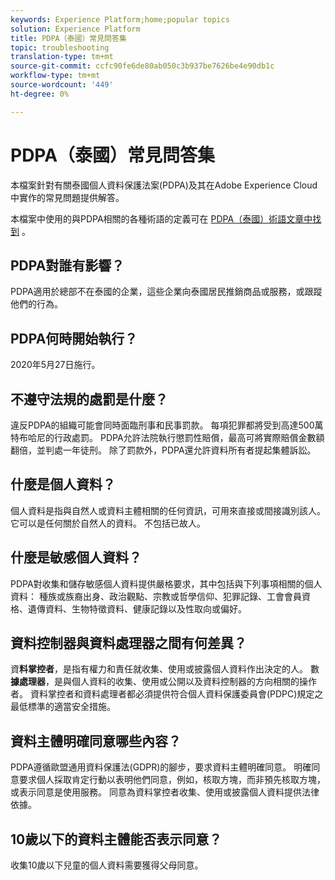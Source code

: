 ```yaml
---
keywords: Experience Platform;home;popular topics
solution: Experience Platform
title: PDPA（泰國）常見問答集
topic: troubleshooting
translation-type: tm+mt
source-git-commit: ccfc90fe6de80ab050c3b937be7626be4e90db1c
workflow-type: tm+mt
source-wordcount: '449'
ht-degree: 0%

---
```



# PDPA（泰國）常見問答集

本檔案針對有關泰國個人資料保護法案(PDPA)及其在Adobe Experience Cloud中實作的常見問題提供解答。

本檔案中使用的與PDPA相關的各種術語的定義可在 [PDPA（泰國）術語文章中找到](./terminology.md) 。

## PDPA對誰有影響？

PDPA適用於總部不在泰國的企業，這些企業向泰國居民推銷商品或服務，或跟蹤他們的行為。

## PDPA何時開始執行？

2020年5月27日施行。

## 不遵守法規的處罰是什麼？

違反PDPA的組織可能會同時面臨刑事和民事罰款。 每項犯罪都將受到高達500萬特布哈尼的行政處罰。 PDPA允許法院執行懲罰性賠償，最高可將實際賠償金數額翻倍，並判處一年徒刑。 除了罰款外，PDPA還允許資料所有者提起集體訴訟。

## 什麼是個人資料？

個人資料是指與自然人或資料主體相關的任何資訊，可用來直接或間接識別該人。 它可以是任何關於自然人的資料。 不包括已故人。

## 什麼是敏感個人資料？

PDPA對收集和儲存敏感個人資料提供嚴格要求，其中包括與下列事項相關的個人資料： 種族或族裔出身、政治觀點、宗教或哲學信仰、犯罪記錄、工會會員資格、遺傳資料、生物特徵資料、健康記錄以及性取向或偏好。

## 資料控制器與資料處理器之間有何差異？

資&#x200B;**料掌控者**，是指有權力和責任就收集、使用或披露個人資料作出決定的人。 數 **據處理器**，是與個人資料的收集、使用或公開以及資料控制器的方向相關的操作者。 資料掌控者和資料處理者都必須提供符合個人資料保護委員會(PDPC)規定之最低標準的適當安全措施。

## 資料主體明確同意哪些內容？

PDPA遵循歐盟通用資料保護法(GDPR)的腳步，要求資料主體明確同意。 明確同意要求個人採取肯定行動以表明他們同意，例如，核取方塊，而非預先核取方塊，或表示同意是使用服務。  同意為資料掌控者收集、使用或披露個人資料提供法律依據。

## 10歲以下的資料主體能否表示同意？

收集10歲以下兒童的個人資料需要獲得父母同意。